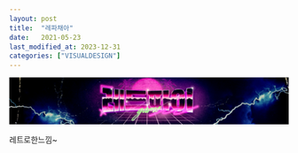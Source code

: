 ```yaml
---
layout: post
title:  "레파채아"
date:   2021-05-23
last_modified_at: 2023-12-31
categories: ["VISUALDESIGN"]
---
```


![image](https://github.com/whoisrealminjueun/images/blob/main/%EB%A0%88%ED%8C%8C%EC%B1%84%EC%95%842021.05.23.png?raw=true)

레트로한느낌~
